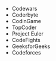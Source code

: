 - Codewars
- Coderbyte
- CodinGame
- TopCoder
- Project Euler
- CodeFights
- GeeksforGeeks
- Codeforces